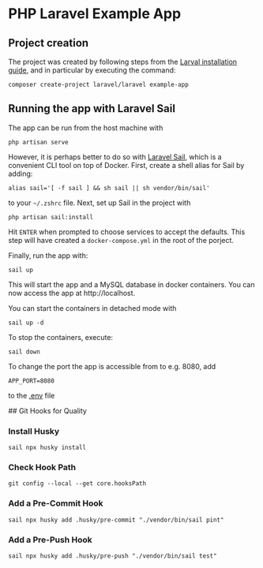 # PHP Laravel Example App

## Project creation

The project was created by following steps from the [Larval installation guide](https://laravel.com/docs/10.x#your-first-laravel-project), and in particular by executing the command:
```shell
composer create-project laravel/laravel example-app
```

## Running the app with Laravel Sail

The app can be run from the host machine with
```shell
php artisan serve
```
However, it is perhaps better to do so with [Laravel Sail](https://laravel.com/docs/10.x/sail), which is a convenient CLI tool on top of Docker.
First, create a shell alias for Sail by adding:
```shell
alias sail='[ -f sail ] && sh sail || sh vendor/bin/sail'
```
to your `~/.zshrc` file. Next, set up Sail in the project with
```shell
php artisan sail:install
```
Hit `ENTER` when prompted to choose services to accept the defaults. This step will have created a `docker-compose.yml` in the root of the porject.

Finally, run the app with:
```shell
sail up
```
This will start the app and a MySQL database in docker containers.
You can now access the app at http://localhost.

You can start the containers in detached mode with
```shell
sail up -d
```
To stop the containers, execute:
```shell
sail down
```
To change the port the app is accessible from to e.g. 8080, add
```shell
APP_PORT=8080
```
to the [.env](./.env) file

## Git Hooks for Quality

### Install Husky

```shell
sail npx husky install
```

### Check Hook Path
```shell
git config --local --get core.hooksPath
```

### Add a Pre-Commit Hook
```shell
sail npx husky add .husky/pre-commit "./vendor/bin/sail pint"
```

### Add a Pre-Push Hook
```shell
sail npx husky add .husky/pre-push "./vendor/bin/sail test"
```

